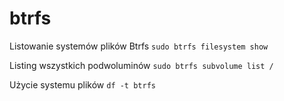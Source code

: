 # btrfs

Listowanie systemów plików Btrfs `sudo btrfs filesystem show`

Listing wszystkich podwoluminów `sudo btrfs subvolume list /`

Użycie systemu plików `df -t btrfs`
